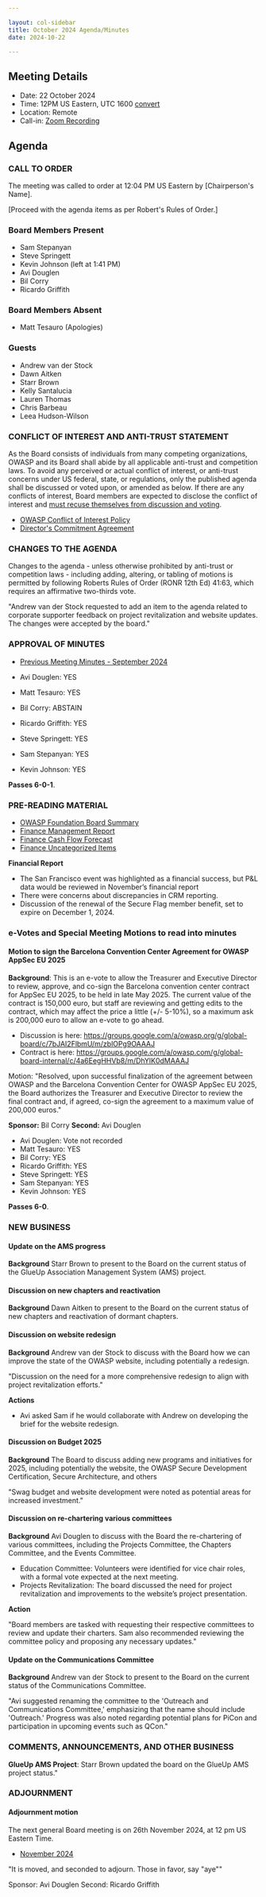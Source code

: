 ```yaml
---

layout: col-sidebar
title: October 2024 Agenda/Minutes
date: 2024-10-22

---
```


## Meeting Details

- Date: 22 October 2024
- Time: 12PM US Eastern, UTC 1600 [convert](https://www.timeanddate.com/worldclock/meetingdetails.html?year=2024&month=10&day=22&hour=16&min=0&sec=0&p1=398&p2=110&p3=197&p4=64&p5=136&p6=179)
- Location: Remote
- Call-in: [Zoom Recording](https://youtu.be/psPQ-hQHAt0)

## Agenda

### CALL TO ORDER
The meeting was called to order at 12:04 PM US Eastern by [Chairperson's Name].

[Proceed with the agenda items as per Robert's Rules of Order.]

### Board Members Present
- Sam Stepanyan
- Steve Springett
- Kevin Johnson (left at 1:41 PM)
- Avi Douglen
- Bil Corry
- Ricardo Griffith

### Board Members Absent
- Matt Tesauro (Apologies)

### Guests
- Andrew van der Stock
- Dawn Aitken
- Starr Brown
- Kelly Santalucia
- Lauren Thomas
- Chris Barbeau
- Leea Hudson-Wilson


### CONFLICT OF INTEREST AND ANTI-TRUST STATEMENT

As the Board consists of individuals from many competing organizations, OWASP and its Board shall abide by all applicable anti-trust and competition laws. To avoid any perceived or actual conflict of interest, or anti-trust concerns under US federal, state, or regulations, only the published agenda shall be discussed or voted upon, or amended as below. If there are any conflicts of interest, Board members are expected to disclose the conflict of interest and [must recuse themselves from discussion and voting](https://policy.owasp.org/legal/bylaws#section-702-disclosure-required).

- [OWASP Conflict of Interest Policy](https://policy.owasp.org/operational/conflict-of-interest)
- [Director's Commitment Agreement](https://policy.owasp.org/legal/directors-committment-agreement)

### CHANGES TO THE AGENDA

Changes to the agenda - unless otherwise prohibited by anti-trust or competition laws - including adding, altering, or tabling of motions is permitted by following Roberts Rules of Order (RONR 12th Ed) 41:63, which requires an affirmative two-thirds vote.

"Andrew van der Stock requested to add an item to the agenda related to corporate supporter feedback on project revitalization and website updates. 
The changes were accepted by the board."

### APPROVAL OF MINUTES

- [Previous Meeting Minutes - September 2024](/meetings-historical/2024/202409)

- Avi Douglen: YES
- Matt Tesauro: YES
- Bil Corry: ABSTAIN
- Ricardo Griffith: YES
- Steve Springett: YES
- Sam Stepanyan: YES
- Kevin Johnson: YES

**Passes 6-0-1**.

### PRE-READING MATERIAL

- [OWASP Foundation Board Summary](https://docs.google.com/presentation/d/1bNvoG12zArADmVXL0HhCqifsJzxMjDeLWBAXuqjfFno/edit?usp=sharing)
- [Finance Management Report](/attachments/202409-management-report.pdf)
- [Finance Cash Flow Forecast](/attachments/202409-statement-of-cash-flow.pdf)
- [Finance Uncategorized Items](/attachments/202409-uncat-items.xlsx)

**Financial Report**
- The San Francisco event was highlighted as a financial success, but P&L data would be reviewed in November’s financial report
- There were concerns about discrepancies in CRM reporting.
- Discussion of the renewal of the Secure Flag member benefit, set to expire on December 1, 2024.

### e-Votes and Special Meeting Motions to read into minutes

#### Motion to sign the Barcelona Convention Center Agreement for OWASP AppSec EU 2025

**Background**: This is an e-vote to allow the Treasurer and Executive Director to review, approve, and co-sign the Barcelona convention center contract for AppSec EU 2025, to be held in late May 2025. The current value of the contract is 150,000 euro, but staff are reviewing and getting edits to the contract, which may affect the price a little (+/- 5-10%), so a maximum ask is 200,000 euro to allow an e-vote to go ahead.

- Discussion is here: https://groups.google.com/a/owasp.org/g/global-board/c/7bJAI2FlbmU/m/zblOPg9OAAAJ
- Contract is here: https://groups.google.com/a/owasp.com/g/global-board-internal/c/4a6EegHHVb8/m/DhYlK0dMAAAJ

Motion: "Resolved, upon successful finalization of the agreement between OWASP and the Barcelona Convention Center for OWASP AppSec EU 2025, the Board authorizes the Treasurer and Executive Director to review the final contract and, if agreed, co-sign the agreement to a maximum value of 200,000 euros."

**Sponsor:** Bil Corry
**Second:** Avi Douglen

- Avi Douglen: Vote not recorded
- Matt Tesauro: YES
- Bil Corry: YES
- Ricardo Griffith: YES
- Steve Springett: YES
- Sam Stepanyan: YES
- Kevin Johnson: YES

**Passes 6-0**.

### NEW BUSINESS

#### Update on the AMS progress

**Background** Starr Brown to present to the Board on the current status of the GlueUp Association Management System (AMS) project.

#### Discussion on new chapters and reactivation

**Background** Dawn Aitken to present to the Board on the current status of new chapters and reactivation of dormant chapters.

#### Discussion on website redesign

**Background** Andrew van der Stock to discuss with the Board how we can improve the state of the OWASP website, including potentially a redesign.

"Discussion on the need for a more comprehensive redesign to align with project revitalization efforts."

**Actions**
- Avi asked Sam if he would collaborate with Andrew on developing the brief for the website redesign. 

#### Discussion on Budget 2025

**Background** The Board to discuss adding new programs and initiatives for 2025, including potentially the website, the OWASP Secure Development Certification, Secure Architecture, and others

"Swag budget and website development were noted as potential areas for increased investment."

#### Discussion on re-chartering various committees

**Background** Avi Douglen to discuss with the Board the re-chartering of various committees, including the Projects Committee, the Chapters Committee, and the Events Committee.

* Education Committee: Volunteers were identified for vice chair roles, with a formal vote expected at the next meeting.
* Projects Revitalization: The board discussed the need for project revitalization and improvements to the website’s project presentation.

**Action**

"Board members are tasked with requesting their respective committees to review and update their charters. 
Sam also recommended reviewing the committee policy and proposing any necessary updates."

#### Update on the Communications Committee

**Background** Andrew van der Stock to present to the Board on the current status of the Communications Committee.

"Avi suggested renaming the committee to the 'Outreach and Communications Committee,' 
emphasizing that the name should include 'Outreach.' Progress was also noted regarding potential plans for PiCon and
 participation in upcoming events such as QCon."

### COMMENTS, ANNOUNCEMENTS, AND OTHER BUSINESS

**GlueUp AMS Project**: Starr Brown updated the board on the GlueUp AMS project status."

### ADJOURNMENT

#### Adjournment motion

The next general Board meeting is on 26th November 2024, at 12 pm US Eastern Time.

- [November 2024](https://board.owasp.org/meetings/202411)

"It is moved, and seconded to adjourn. Those in favor, say "aye""

Sponsor: Avi Douglen
Second: Ricardo Griffith
